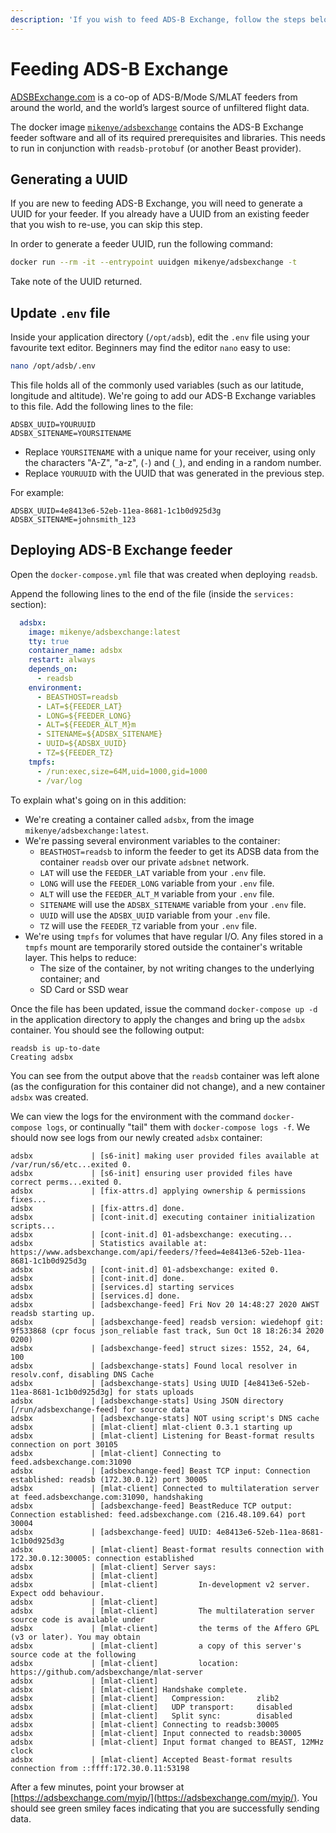 ```yaml
---
description: 'If you wish to feed ADS-B Exchange, follow the steps below.'
---
```


# Feeding ADS-B Exchange

[ADSBExchange.com](https://adsbexchange.com/) is a co-op of ADS-B/Mode S/MLAT feeders from around the world, and the world’s largest source of unfiltered flight data.

The docker image [`mikenye/adsbexchange`](https://github.com/mikenye/docker-adsbexchange) contains the ADS-B Exchange feeder software and all of its required prerequisites and libraries. This needs to run in conjunction with `readsb-protobuf` \(or another Beast provider\).

## Generating a UUID

If you are new to feeding ADS-B Exchange, you will need to generate a UUID for your feeder. If you already have a UUID from an existing feeder that you wish to re-use, you can skip this step.

In order to generate a feeder UUID, run the following command:

```bash
docker run --rm -it --entrypoint uuidgen mikenye/adsbexchange -t
```

Take note of the UUID returned.

## Update `.env` file

Inside your application directory \(`/opt/adsb`\), edit the `.env` file using your favourite text editor. Beginners may find the editor `nano` easy to use:

```bash
nano /opt/adsb/.env
```

This file holds all of the commonly used variables \(such as our latitude, longitude and altitude\). We're going to add our ADS-B Exchange variables to this file. Add the following lines to the file:

```text
ADSBX_UUID=YOURUUID
ADSBX_SITENAME=YOURSITENAME
```

* Replace `YOURSITENAME` with a unique name for your receiver, using only the characters "A-Z", "a-z", \(`-`\) and \(`_`\), and ending in a random number.
* Replace `YOURUUID` with the UUID that was generated in the previous step.

For example:

```text
ADSBX_UUID=4e8413e6-52eb-11ea-8681-1c1b0d925d3g
ADSBX_SITENAME=johnsmith_123
```

## Deploying ADS-B Exchange feeder

Open the `docker-compose.yml` file that was created when deploying `readsb`.

Append the following lines to the end of the file \(inside the `services:` section\):

```yaml
  adsbx:
    image: mikenye/adsbexchange:latest
    tty: true
    container_name: adsbx
    restart: always
    depends_on:
      - readsb
    environment:
      - BEASTHOST=readsb
      - LAT=${FEEDER_LAT}
      - LONG=${FEEDER_LONG}
      - ALT=${FEEDER_ALT_M}m
      - SITENAME=${ADSBX_SITENAME}
      - UUID=${ADSBX_UUID}
      - TZ=${FEEDER_TZ}
    tmpfs:
      - /run:exec,size=64M,uid=1000,gid=1000
      - /var/log
```

To explain what's going on in this addition:

* We're creating a container called `adsbx`, from the image `mikenye/adsbexchange:latest`.
* We're passing several environment variables to the container:
  * `BEASTHOST=readsb` to inform the feeder to get its ADSB data from the container `readsb` over our private `adsbnet` network.
  * `LAT` will use the `FEEDER_LAT` variable from your `.env` file.
  * `LONG` will use the `FEEDER_LONG` variable from your `.env` file.
  * `ALT` will use the `FEEDER_ALT_M` variable from your `.env` file.
  * `SITENAME` will use the `ADSBX_SITENAME` variable from your `.env` file.
  * `UUID` will use the `ADSBX_UUID` variable from your `.env` file.
  * `TZ` will use the `FEEDER_TZ` variable from your `.env` file.
* We're using `tmpfs` for volumes that have regular I/O. Any files stored in a `tmpfs` mount are temporarily stored outside the container's writable layer. This helps to reduce:
  * The size of the container, by not writing changes to the underlying container; and
  * SD Card or SSD wear

Once the file has been updated, issue the command `docker-compose up -d` in the application directory to apply the changes and bring up the `adsbx` container. You should see the following output:

```text
readsb is up-to-date
Creating adsbx
```

You can see from the output above that the `readsb` container was left alone \(as the configuration for this container did not change\), and a new container `adsbx` was created.

We can view the logs for the environment with the command `docker-compose logs`, or continually "tail" them with `docker-compose logs -f`. We should now see logs from our newly created `adsbx` container:

```text
adsbx             | [s6-init] making user provided files available at /var/run/s6/etc...exited 0.
adsbx             | [s6-init] ensuring user provided files have correct perms...exited 0.
adsbx             | [fix-attrs.d] applying ownership & permissions fixes...
adsbx             | [fix-attrs.d] done.
adsbx             | [cont-init.d] executing container initialization scripts...
adsbx             | [cont-init.d] 01-adsbexchange: executing...
adsbx             | Statistics available at: https://www.adsbexchange.com/api/feeders/?feed=4e8413e6-52eb-11ea-8681-1c1b0d925d3g
adsbx             | [cont-init.d] 01-adsbexchange: exited 0.
adsbx             | [cont-init.d] done.
adsbx             | [services.d] starting services
adsbx             | [services.d] done.
adsbx             | [adsbexchange-feed] Fri Nov 20 14:48:27 2020 AWST  readsb starting up.
adsbx             | [adsbexchange-feed] readsb version: wiedehopf git: 9f533868 (cpr focus json_reliable fast track, Sun Oct 18 18:26:34 2020 0200)
adsbx             | [adsbexchange-feed] struct sizes: 1552, 24, 64, 100
adsbx             | [adsbexchange-stats] Found local resolver in resolv.conf, disabling DNS Cache
adsbx             | [adsbexchange-stats] Using UUID [4e8413e6-52eb-11ea-8681-1c1b0d925d3g] for stats uploads
adsbx             | [adsbexchange-stats] Using JSON directory [/run/adsbexchange-feed] for source data
adsbx             | [adsbexchange-stats] NOT using script's DNS cache
adsbx             | [mlat-client] mlat-client 0.3.1 starting up
adsbx             | [mlat-client] Listening for Beast-format results connection on port 30105
adsbx             | [mlat-client] Connecting to feed.adsbexchange.com:31090
adsbx             | [adsbexchange-feed] Beast TCP input: Connection established: readsb (172.30.0.12) port 30005
adsbx             | [mlat-client] Connected to multilateration server at feed.adsbexchange.com:31090, handshaking
adsbx             | [adsbexchange-feed] BeastReduce TCP output: Connection established: feed.adsbexchange.com (216.48.109.64) port 30004
adsbx             | [adsbexchange-feed] UUID: 4e8413e6-52eb-11ea-8681-1c1b0d925d3g
adsbx             | [mlat-client] Beast-format results connection with 172.30.0.12:30005: connection established
adsbx             | [mlat-client] Server says:
adsbx             | [mlat-client]
adsbx             | [mlat-client]         In-development v2 server. Expect odd behaviour.
adsbx             | [mlat-client]
adsbx             | [mlat-client]         The multilateration server source code is available under
adsbx             | [mlat-client]         the terms of the Affero GPL (v3 or later). You may obtain
adsbx             | [mlat-client]         a copy of this server's source code at the following
adsbx             | [mlat-client]         location: https://github.com/adsbexchange/mlat-server
adsbx             | [mlat-client]
adsbx             | [mlat-client] Handshake complete.
adsbx             | [mlat-client]   Compression:       zlib2
adsbx             | [mlat-client]   UDP transport:     disabled
adsbx             | [mlat-client]   Split sync:        disabled
adsbx             | [mlat-client] Connecting to readsb:30005
adsbx             | [mlat-client] Input connected to readsb:30005
adsbx             | [mlat-client] Input format changed to BEAST, 12MHz clock
adsbx             | [mlat-client] Accepted Beast-format results connection from ::ffff:172.30.0.11:53198
```

After a few minutes, point your browser at [https://adsbexchange.com/myip/](https://adsbexchange.com/myip/). You should see green smiley faces indicating that you are successfully sending data.

